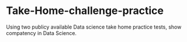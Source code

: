 # Take-Home-challenge-practice
Using two publicy available Data science take home practice tests, show compatency in Data Science.
